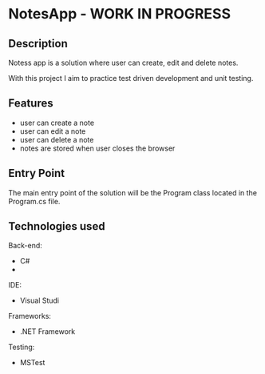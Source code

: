# NotesApp - WORK IN PROGRESS

## Description

Notess app is a solution where user can create, edit and delete notes. 

With this project I aim to practice test driven development and unit testing.

## Features

- user can create a note
- user can edit a note
- user can delete a note
- notes are stored when user closes the browser


## Entry Point

The main entry point of the solution will be the Program class located in the Program.cs file.

## Technologies used

Back-end: 
- C#
- 
IDE:
- Visual Studi

Frameworks:
- .NET Framework

Testing:
- MSTest
